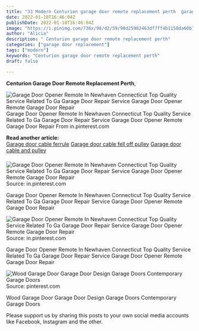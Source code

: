 ```yaml
---
title: "33 Modern Centurion garage door remote replacement perth  garage door replacement"
date: 2022-01-18T16:46:04Z
publishDate: 2022-01-18T16:46:04Z
image: "https://i.pinimg.com/736x/98/d2/59/98d25982463df7ff4b1158da60b7f913--modern-garage-doors-residential-garage-doors.jpg"
author: "Alicia"
description: " Centurion garage door remote replacement perth"
categories: ["garage door replacement"]
tags: ["modern"]
keywords: "Centurion garage door remote replacement perth"
draft: false

---
```

<!-- Head tag Code -->
**Centurion Garage Door Remote Replacement Perth**, 

![Garage Door Opener Remote In Newhaven Connecticut Top Quality Service Related To Ga Garage Door Repair Service Garage Door Opener Remote Garage Door Repair](https://i.pinimg.com/originals/cc/53/a8/cc53a85540fb9b16f265c16f652b1173.jpg "Garage Door Opener Remote In Newhaven Connecticut Top Quality Service Related To Ga Garage Door Repair Service Garage Door Opener Remote Garage Door Repair")
Garage Door Opener Remote In Newhaven Connecticut Top Quality Service Related To Ga Garage Door Repair Service Garage Door Opener Remote Garage Door Repair From in.pinterest.com

**Read another article:**  
[Garage door cable ferrule](/garage-door-cable-ferrule/)
[Garage door cable fell off pulley](/garage-door-cable-fell-off-pulley/)
[Garage door cable and pulley](/garage-door-cable-and-pulley/)




### 

 


![Garage Door Opener Remote In Newhaven Connecticut Top Quality Service Related To Ga Garage Door Repair Service Garage Door Opener Remote Garage Door Repair](https://i.pinimg.com/140x140_RS/bb/40/f0/bb40f0464a57eff479ef0c840c8917c2.jpg "Garage Door Opener Remote In Newhaven Connecticut Top Quality Service Related To Ga Garage Door Repair Service Garage Door Opener Remote Garage Door Repair")
Source: in.pinterest.com

Garage Door Opener Remote In Newhaven Connecticut Top Quality Service Related To Ga Garage Door Repair Service Garage Door Opener Remote Garage Door Repair  

![Garage Door Opener Remote In Newhaven Connecticut Top Quality Service Related To Ga Garage Door Repair Service Garage Door Opener Remote Garage Door Repair](https://i.pinimg.com/originals/cc/53/a8/cc53a85540fb9b16f265c16f652b1173.jpg "Garage Door Opener Remote In Newhaven Connecticut Top Quality Service Related To Ga Garage Door Repair Service Garage Door Opener Remote Garage Door Repair")
Source: in.pinterest.com

Garage Door Opener Remote In Newhaven Connecticut Top Quality Service Related To Ga Garage Door Repair Service Garage Door Opener Remote Garage Door Repair  

![Wood Garage Door Garage Door Design Garage Doors Contemporary Garage Doors](https://i.pinimg.com/736x/98/d2/59/98d25982463df7ff4b1158da60b7f913--modern-garage-doors-residential-garage-doors.jpg "Wood Garage Door Garage Door Design Garage Doors Contemporary Garage Doors")
Source: pinterest.com

Wood Garage Door Garage Door Design Garage Doors Contemporary Garage Doors  

Please support us by sharing this posts to your own social media accounts like Facebook, Instagram and the other.


